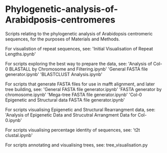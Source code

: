 # Phylogenetic-analysis-of-Arabidposis-centromeres
Scripts relating to the phylogenetic analysis of Arabidopsis centromeric sequences, for the purposes of Materials and Methods.

For visualistion of repeat sequences, see: 'Initial Visualisation of Repeat Lengths.ipynb'

For scripts exploring the best way to prepare the data, see:
'Analysis of Col-0 BLASTALL by Chromosome and Filtering.ipynb'
'General FASTA file generator.ipynb'
'BLASTCLUST Analysis.ipynb'


For scripts that generate FASTA files for use in mafft alignment, and later tree building, see:
'General FASTA file generator.ipynb'
'FASTA generator by chromosome.ipynb'
'Mega-tree FASTA file generator.ipynb'
'Col-0 Epigenetic and Structural data FASTA file generator.ipynb'

For scripts visualising Epigenetic and Structural Rearrangment data, see:
'Analysis of Epigenetic Data and Strucutral Arrangment Data for Col-0.ipynb'

For scripts visualising percentage identity of sequences, see:
't2t clustal.ipynb'

For scripts annotating and visualising trees, see:
tree_visualisation.py
